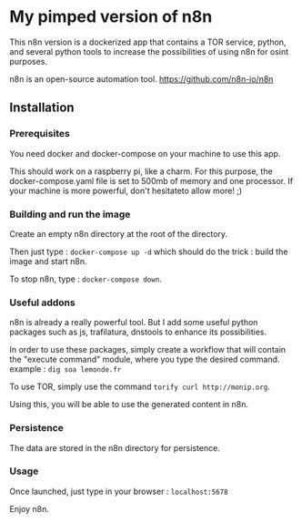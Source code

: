 # My pimped version of n8n

This n8n version is a dockerized app that contains a TOR service, python, and several python tools to increase the possibilities of using n8n for osint purposes.

n8n is an open-source automation tool. https://github.com/n8n-io/n8n

## Installation

### Prerequisites

You need docker and docker-compose on your machine to use this app.

This should work on a raspberry pi, like a charm. For this purpose, the docker-compose.yaml file is set to 500mb of memory and one processor. If your machine is more powerful, don't hesitateto allow more! ;)


### Building and run the image

Create an empty n8n directory at the root of the directory.

Then just type : ```docker-compose up -d``` which should do the trick : build the image and start n8n.

To stop n8n, type : ```docker-compose down```.
### Useful addons

n8n is already a really powerful tool. But I add some useful python packages such as js, trafilatura, dnstools to enhance its possibilities.

In order to use these packages, simply create a workflow that will contain the "execute command" module, where you type the desired command. example : ```dig soa lemonde.fr```

To use TOR, simply  use the command ```torify curl http://monip.org```.

Using this, you will be able to use the generated content in n8n. 


### Persistence

The data are stored in the n8n directory for persistence.

### Usage

Once launched, just type in your browser : ```localhost:5678```

Enjoy n8n.